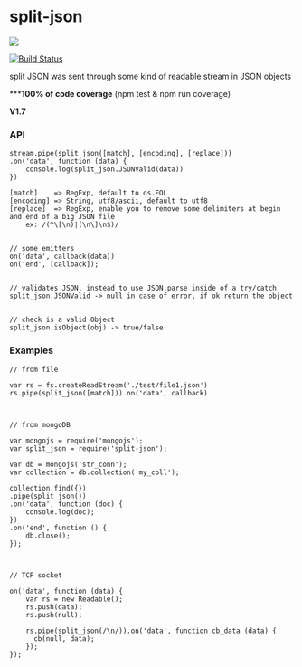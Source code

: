 # split-json

<a href="https://nodei.co/npm/split-json/"><img src="https://nodei.co/npm/split-json.png?downloads=true"></a>

[![Build Status](https://travis-ci.org/joaquimserafim/split-json.png?branch=master)](https://travis-ci.org/joaquimserafim/split-json)


split JSON was sent through some kind of readable stream in JSON objects

*****100% of code coverage** (npm test & npm run coverage)

**V1.7**

### API


    stream.pipe(split_json([match], [encoding], [replace]))
    .on('data', function (data) {
        console.log(split_json.JSONValid(data))
    })
    
    [match]    => RegExp, default to os.EOL
    [encoding] => String, utf8/ascii, default to utf8
    [replace]  => RegExp, enable you to remove some delimiters at begin and end of a big JSON file
        ex: /(^\[\n)|(\n\]\n$)/
        
        
    // some emitters
    on('data', callback(data))
    on('end', [callback]);
    
    
    // validates JSON, instead to use JSON.parse inside of a try/catch
    split_json.JSONValid -> null in case of error, if ok return the object
    
    
    // check is a valid Object
    split_json.isObject(obj) -> true/false
    


### Examples

    // from file

    var rs = fs.createReadStream('./test/file1.json')
    rs.pipe(split_json([match])).on('data', callback)
        
        
    
    // from mongoDB
    
    var mongojs = require('mongojs');
    var split_json = require('split-json');

    var db = mongojs('str_conn');
    var collection = db.collection('my_coll');

   	collection.find({})
    .pipe(split_json())
    .on('data', function (doc) {
        console.log(doc);
    })
    .on('end', function () {
        db.close();
    });
          
      
      
    // TCP socket

    on('data', function (data) {
        var rs = new Readable();
        rs.push(data);
        rs.push(null);

        rs.pipe(split_json(/\n/)).on('data', function cb_data (data) {
          cb(null, data);
        });
    });

